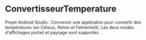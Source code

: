 # ConvertisseurTemperature

Projet Android Studio : 
Concevoir une application pour convertir des températures (en Celsius, Kelvin et Fahrenheit).
Les deux modes d'affichages portait et paysage sont supportés.
